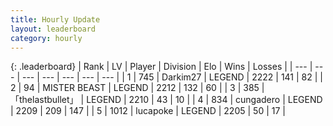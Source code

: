 ```yaml
---
title: Hourly Update
layout: leaderboard
category: hourly
---
```


{: .leaderboard}
| Rank | LV | Player | Division | Elo | Wins | Losses |
| --- | --- | --- | --- | --- | --- | --- |
| <span data-change="0">1</span> | 745 | <span title="ID: 694036">Darkim27</span> | LEGEND | <span data-change="0">2222</span> | <span data-change="0">141</span> | <span data-change="0">82</span> |
| <span data-change="0">2</span> | 94 | <span title="ID: 727221">MISTER BEAST</span> | LEGEND | <span data-change="0">2212</span> | <span data-change="0">132</span> | <span data-change="0">60</span> |
| <span data-change="0">3</span> | 385 | <span title="ID: 641994">「thelastbullet」</span> | LEGEND | <span data-change="0">2210</span> | <span data-change="0">43</span> | <span data-change="0">10</span> |
| <span data-change="0">4</span> | 834 | <span title="ID: 54134">cungadero</span> | LEGEND | <span data-change="0">2209</span> | <span data-change="0">209</span> | <span data-change="0">147</span> |
| <span data-change="0">5</span> | 1012 | <span title="ID: 41925">lucapoke</span> | LEGEND | <span data-change="0">2205</span> | <span data-change="0">50</span> | <span data-change="0">17</span> |